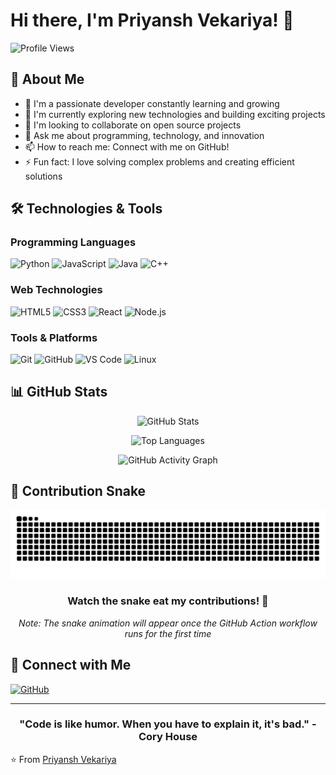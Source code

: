 # Hi there, I'm Priyansh Vekariya! 👋

![Profile Views](https://komarev.com/ghpvc/?username=priyansh0712&color=blue&style=flat-square)

## 🚀 About Me
- 🔭 I'm a passionate developer constantly learning and growing
- 🌱 I'm currently exploring new technologies and building exciting projects
- 👯 I'm looking to collaborate on open source projects
- 💬 Ask me about programming, technology, and innovation
- 📫 How to reach me: Connect with me on GitHub!
- ⚡ Fun fact: I love solving complex problems and creating efficient solutions

## 🛠️ Technologies & Tools

### Programming Languages
![Python](https://img.shields.io/badge/-Python-3776AB?style=flat-square&logo=python&logoColor=white)
![JavaScript](https://img.shields.io/badge/-JavaScript-F7DF1E?style=flat-square&logo=javascript&logoColor=black)
![Java](https://img.shields.io/badge/-Java-007396?style=flat-square&logo=java&logoColor=white)
![C++](https://img.shields.io/badge/-C++-00599C?style=flat-square&logo=cplusplus&logoColor=white)

### Web Technologies
![HTML5](https://img.shields.io/badge/-HTML5-E34F26?style=flat-square&logo=html5&logoColor=white)
![CSS3](https://img.shields.io/badge/-CSS3-1572B6?style=flat-square&logo=css3&logoColor=white)
![React](https://img.shields.io/badge/-React-61DAFB?style=flat-square&logo=react&logoColor=black)
![Node.js](https://img.shields.io/badge/-Node.js-339933?style=flat-square&logo=nodedotjs&logoColor=white)

### Tools & Platforms
![Git](https://img.shields.io/badge/-Git-F05032?style=flat-square&logo=git&logoColor=white)
![GitHub](https://img.shields.io/badge/-GitHub-181717?style=flat-square&logo=github&logoColor=white)
![VS Code](https://img.shields.io/badge/-VS%20Code-007ACC?style=flat-square&logo=visualstudiocode&logoColor=white)
![Linux](https://img.shields.io/badge/-Linux-FCC624?style=flat-square&logo=linux&logoColor=black)

## 📊 GitHub Stats

<div align="center">
  
![GitHub Stats](https://github-readme-stats.vercel.app/api?username=priyansh0712&show_icons=true&theme=radical)

![Top Languages](https://github-readme-stats.vercel.app/api/top-langs/?username=priyansh0712&layout=compact&theme=radical)

![GitHub Activity Graph](https://github-readme-activity-graph.vercel.app/graph?username=priyansh0712&theme=react-dark)

</div>

## 🐍 Contribution Snake

<div align="center">
  
<!-- Snake animation will appear here after the workflow runs -->
<p align="center">
  <picture>
    <source media="(prefers-color-scheme: dark)" srcset="https://raw.githubusercontent.com/priyansh0712/Priyansh-Vekariya/output/snake-dark.svg" />
    <img alt="github contribution snake" src="https://raw.githubusercontent.com/priyansh0712/Priyansh-Vekariya/output/snake.svg" />
  </picture>
</p>

### Watch the snake eat my contributions! 🐍

*Note: The snake animation will appear once the GitHub Action workflow runs for the first time*

</div>

## 🤝 Connect with Me

[![GitHub](https://img.shields.io/badge/-GitHub-181717?style=for-the-badge&logo=github&logoColor=white)](https://github.com/priyansh0712)

---

<div align="center">
  
### "Code is like humor. When you have to explain it, it's bad." - Cory House

</div>

⭐️ From [Priyansh Vekariya](https://github.com/priyansh0712)
